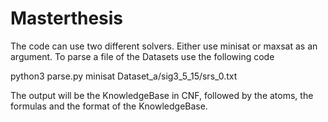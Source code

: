 # Masterthesis

The code can use two different solvers.
Either use minisat or maxsat as an argument.
To parse a file of the Datasets use the following code

python3 parse.py minisat Dataset_a/sig3_5_15/srs_0.txt         

The output will be the KnowledgeBase in CNF, followed by the atoms, the formulas and the format of the KnowledgeBase.